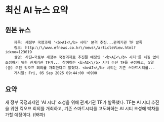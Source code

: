 # 최신 AI 뉴스 요약

## 원본 뉴스
		제목: 새정부 국정과제 '<b>AI<\/b> 시티' 본격 추진...관계기관 TF 발족
		링크: http:\/\/www.efnews.co.kr\/news\/articleView.html?idxno=123019
		설명: 사진=국토부 새정부 국정과제로 추진될 예정인 '<b>AI<\/b> 시티'를 차질 없이 조성하기 위한 관계기관 TF가... 참여하는 <b>AI<\/b> 시티 추진 TF를 구성하고, 5일(금) 오전 킥오프 회의를 개최한다고 밝혔다. <b>AI<\/b> 시티는 기존 스마트시티를... 
		게시일: Fri, 05 Sep 2025 09:44:00 +0900


## 요약
새 정부 국정과제인 'AI 시티' 조성을 위해 관계기관 TF가 발족했다. TF는 AI 시티 추진을 위한 킥오프 회의를 개최하고, 기존 스마트시티를 고도화하는 AI 시티 조성에 박차를 가할 예정이다. (98자)
